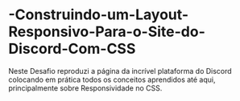 # -Construindo-um-Layout-Responsivo-Para-o-Site-do-Discord-Com-CSS
Neste Desafio reproduzi a página da incrível plataforma do Discord colocando em prática todos os conceitos aprendidos até aqui, principalmente sobre Responsividade no CSS.
